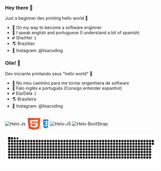 ### Hey there 👋
Just a beginner dev printing hello world 📖
 - 🛫 On my way to become a software enginner
 - 📍 I speak english and portuguese (I understand a bit of spanish)
 - 💕 She/Her :)
 - 🌎 Brazilian
 - 📩 Instagram: @lisacoding


### Oiie! 👋
Dev iniciante printando seus "hello world" 📖
 - 🛫 No meu caminho para me tornar engenheira de software
 - 📍 Falo inglês e português (Consigo entender espanhol)
 - 💕 Ela/Dela :)
 - 🌎 Brasileira
 - 📩 Instagram: @lisacoding
 



<div style="display: inline_block"><br>
  <img align="center" alt="Helo-Js" height="30" width="40" src="https://raw.githubusercontent.com/jmnote/z-icons/master/svg/java.svg">
  <img align="center" alt="Helo-HTML" height="40" width="50" src="https://raw.githubusercontent.com/devicons/devicon/master/icons/html5/html5-original.svg">
  <img align="center" alt="Helo-CSS" height="30" width="20" src="https://raw.githubusercontent.com/devicons/devicon/master/icons/css3/css3-original.svg">
  <img align="center" alt="Helo-JS" height="30" width="40" src="https://upload.wikimedia.org/wikipedia/commons/thumb/9/99/Unofficial_JavaScript_logo_2.svg/512px-Unofficial_JavaScript_logo_2.svg.png?20141107110902">
  <img align="center" alt="Helo-BootStrap" height="30" width="40" src="https://upload.wikimedia.org/wikipedia/commons/thumb/b/b2/Bootstrap_logo.svg/1280px-Bootstrap_logo.svg.png">

</div>

![snake gif](https://github.com/helosantosdesousa/helosantosdesousa/blob/output/github-contribution-grid-snake.svg)
